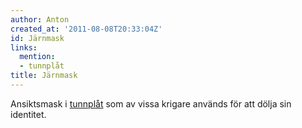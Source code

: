 ```yaml
---
author: Anton
created_at: '2011-08-08T20:33:04Z'
id: Järnmask
links:
  mention:
  - tunnplåt
title: Järnmask
---
```


Ansiktsmask i [tunnplåt] som av vissa krigare används för att dölja sin identitet.

  [tunnplåt]: tunnplåt
